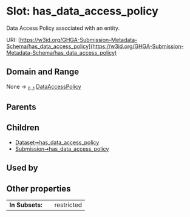 
# Slot: has_data_access_policy


Data Access Policy associated with an entity.

URI: [https://w3id.org/GHGA-Submission-Metadata-Schema/has_data_access_policy](https://w3id.org/GHGA-Submission-Metadata-Schema/has_data_access_policy)


## Domain and Range

None &#8594;  <sub>0..1</sub> [DataAccessPolicy](DataAccessPolicy.md)

## Parents


## Children

 *  [Dataset➞has_data_access_policy](Dataset_has_data_access_policy.md)
 *  [Submission➞has_data_access_policy](Submission_has_data_access_policy.md)

## Used by


## Other properties

|  |  |  |
| --- | --- | --- |
| **In Subsets:** | | restricted |

